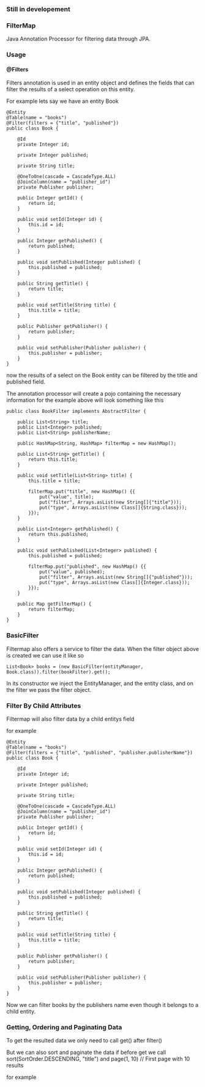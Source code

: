 ### Still in developement

### FilterMap

Java Annotation Processor for filtering data through JPA.

### Usage

#### @Filters

Filters annotation is used in an entity object and defines
the fields that can filter the results of a select operation on this entity.

For example lets say we have an entity Book

```
@Entity
@Table(name = "books")
@Filter(filters = {"title", "published"})
public class Book {

    @Id
    private Integer id;

    private Integer published;

    private String title;

    @OneToOne(cascade = CascadeType.ALL)
    @JoinColumn(name = "publisher_id")
    private Publisher publisher;

    public Integer getId() {
        return id;
    }

    public void setId(Integer id) {
        this.id = id;
    }

    public Integer getPublished() {
        return published;
    }

    public void setPublished(Integer published) {
        this.published = published;
    }

    public String getTitle() {
        return title;
    }

    public void setTitle(String title) {
        this.title = title;
    }

    public Publisher getPublisher() {
        return publisher;
    }

    public void setPublisher(Publisher publisher) {
        this.publisher = publisher;
    }
}
```

now the results of a select on the Book entity can be
filtered by the title and published field.

The annotation processor will create a pojo containing the necessary
information for the example above will look something like this

```
public class BookFilter implements AbstractFilter {

    public List<String> title;
    public List<Integer> published;
    public List<String> publisherName;

    public HashMap<String, HashMap> filterMap = new HashMap();

    public List<String> getTitle() {
        return this.title;
    }

    public void setTitle(List<String> title) {
        this.title = title;

        filterMap.put("title", new HashMap() {{
            put("value", title);
            put("filter", Arrays.asList(new String[]{"title"}));
            put("type", Arrays.asList(new Class[]{String.class}));
        }});
    }

    public List<Integer> getPublished() {
        return this.published;
    }

    public void setPublished(List<Integer> published) {
        this.published = published;

        filterMap.put("published", new HashMap() {{
            put("value", published);
            put("filter", Arrays.asList(new String[]{"published"}));
            put("type", Arrays.asList(new Class[]{Integer.class}));
        }});
    }

    public Map getFilterMap() {
        return filterMap;
    }
}
```

### BasicFilter

Filtermap also offers a service to filter the data.
When the filter object above is created we can use it like so

```
List<Book> books = (new BasicFilter(entityManager, Book.class)).filter(bookFilter).get();
```

In its constructor we inject the EntityManager, and the entity class,
and on the filter we pass the filter object.

### Filter By Child Attributes

Filtermap will also filter data by a child entitys field

for example

```
@Entity
@Table(name = "books")
@Filter(filters = {"title", "published", "publisher.publisherName"})
public class Book {

    @Id
    private Integer id;

    private Integer published;

    private String title;

    @OneToOne(cascade = CascadeType.ALL)
    @JoinColumn(name = "publisher_id")
    private Publisher publisher;

    public Integer getId() {
        return id;
    }

    public void setId(Integer id) {
        this.id = id;
    }

    public Integer getPublished() {
        return published;
    }

    public void setPublished(Integer published) {
        this.published = published;
    }

    public String getTitle() {
        return title;
    }

    public void setTitle(String title) {
        this.title = title;
    }

    public Publisher getPublisher() {
        return publisher;
    }

    public void setPublisher(Publisher publisher) {
        this.publisher = publisher;
    }
}
```

Now we can filter books by the publishers name even though it belongs to a child entity.

### Getting, Ordering and Paginating Data

To get the resulted data we only need to call get() after filter()

But we can also sort and paginate the data if before get we call
sort(SortOrder.DESCENDING, "title")
and page(1, 10) // First page with 10 results

for example

```
